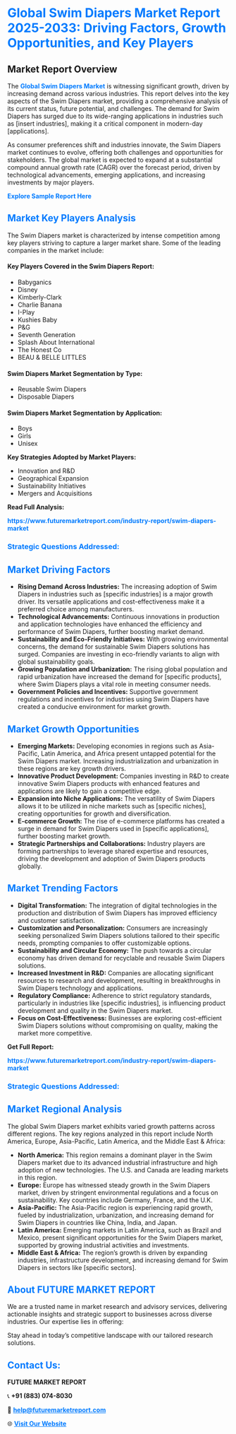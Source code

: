 <h1 style="color: #007BFF;">Global Swim Diapers Market Report 2025-2033: Driving Factors, Growth Opportunities, and Key Players</h1>

<section id="overview">
<h2>Market Report Overview</h2>
<p>The <a href="https://www.futuremarketreport.com/industry-report/swim-diapers-market" style="color: #007BFF; text-decoration: none;"><strong>Global Swim Diapers Market</strong></a> is witnessing significant growth, driven by increasing demand across various industries. This report delves into the key aspects of the Swim Diapers market, providing a comprehensive analysis of its current status, future potential, and challenges. The demand for Swim Diapers has surged due to its wide-ranging applications in industries such as [insert industries], making it a critical component in modern-day [applications].</p>
<p>As consumer preferences shift and industries innovate, the Swim Diapers market continues to evolve, offering both challenges and opportunities for stakeholders. The global market is expected to expand at a substantial compound annual growth rate (CAGR) over the forecast period, driven by technological advancements, emerging applications, and increasing investments by major players.</p>
</section>

<section id="overview">
<p><a href="https://www.futuremarketreport.com/request-sample/reportId=88493" style="color: #007BFF; text-decoration: none;"><strong>Explore Sample Report Here</strong></a></p>
</section>

<section id="key-players">
<h2 style="color: #007BFF;">Market Key Players Analysis</h2>
<p>The Swim Diapers market is characterized by intense competition among key players striving to capture a larger market share. Some of the leading companies in the market include:</p>
<h4>Key Players Covered in the Swim Diapers Report:</h4>
<ul><li>Babyganics</li><li>Disney</li><li>Kimberly-Clark</li><li>Charlie Banana</li><li>I-Play</li><li>Kushies Baby</li><li>P&amp;G</li><li>Seventh Generation</li><li>Splash About International</li><li>The Honest Co</li><li>BEAU &amp; BELLE LITTLES</li></ul>
<h4>Swim Diapers Market Segmentation by Type:</h4>
<ul><li>Reusable Swim Diapers</li><li>Disposable Diapers</li></ul>

<h4>Swim Diapers Market Segmentation by Application:</h4>
<ul><li>Boys</li><li>Girls</li><li>Unisex</li></ul>
<p><strong>Key Strategies Adopted by Market Players:</strong></p>
<ul>
<li>Innovation and R&D</li>
<li>Geographical Expansion</li>
<li>Sustainability Initiatives</li>
<li>Mergers and Acquisitions</li>
</ul>
</section>

<section>
<p><strong>Read Full Analysis: </strong></p><a href="https://www.futuremarketreport.com/industry-report/swim-diapers-market" style="color: #007BFF; text-decoration: none;"><strong>https://www.futuremarketreport.com/industry-report/swim-diapers-market</strong></a>
<h3 style="color: #007BFF;">Strategic Questions Addressed:</h3>
</section>

<section id="driving-factors">
<h2 style="color: #007BFF;">Market Driving Factors</h2>
<ul>
<li><strong>Rising Demand Across Industries:</strong> The increasing adoption of Swim Diapers in industries such as [specific industries] is a major growth driver. Its versatile applications and cost-effectiveness make it a preferred choice among manufacturers.</li>
<li><strong>Technological Advancements:</strong> Continuous innovations in production and application technologies have enhanced the efficiency and performance of Swim Diapers, further boosting market demand.</li>
<li><strong>Sustainability and Eco-Friendly Initiatives:</strong> With growing environmental concerns, the demand for sustainable Swim Diapers solutions has surged. Companies are investing in eco-friendly variants to align with global sustainability goals.</li>
<li><strong>Growing Population and Urbanization:</strong> The rising global population and rapid urbanization have increased the demand for [specific products], where Swim Diapers plays a vital role in meeting consumer needs.</li>
<li><strong>Government Policies and Incentives:</strong> Supportive government regulations and incentives for industries using Swim Diapers have created a conducive environment for market growth.</li>
</ul>
</section>

<section id="growth-opportunities">
<h2 style="color: #007BFF;">Market Growth Opportunities</h2>
<ul>
<li><strong>Emerging Markets:</strong> Developing economies in regions such as Asia-Pacific, Latin America, and Africa present untapped potential for the Swim Diapers market. Increasing industrialization and urbanization in these regions are key growth drivers.</li>
<li><strong>Innovative Product Development:</strong> Companies investing in R&D to create innovative Swim Diapers products with enhanced features and applications are likely to gain a competitive edge.</li>
<li><strong>Expansion into Niche Applications:</strong> The versatility of Swim Diapers allows it to be utilized in niche markets such as [specific niches], creating opportunities for growth and diversification.</li>
<li><strong>E-commerce Growth:</strong> The rise of e-commerce platforms has created a surge in demand for Swim Diapers used in [specific applications], further boosting market growth.</li>
<li><strong>Strategic Partnerships and Collaborations:</strong> Industry players are forming partnerships to leverage shared expertise and resources, driving the development and adoption of Swim Diapers products globally.</li>
</ul>
</section>

<section id="trending-factors">
<h2 style="color: #007BFF;">Market Trending Factors</h2>
<ul>
<li><strong>Digital Transformation:</strong> The integration of digital technologies in the production and distribution of Swim Diapers has improved efficiency and customer satisfaction.</li>
<li><strong>Customization and Personalization:</strong> Consumers are increasingly seeking personalized Swim Diapers solutions tailored to their specific needs, prompting companies to offer customizable options.</li>
<li><strong>Sustainability and Circular Economy:</strong> The push towards a circular economy has driven demand for recyclable and reusable Swim Diapers solutions.</li>
<li><strong>Increased Investment in R&D:</strong> Companies are allocating significant resources to research and development, resulting in breakthroughs in Swim Diapers technology and applications.</li>
<li><strong>Regulatory Compliance:</strong> Adherence to strict regulatory standards, particularly in industries like [specific industries], is influencing product development and quality in the Swim Diapers market.</li>
<li><strong>Focus on Cost-Effectiveness:</strong> Businesses are exploring cost-efficient Swim Diapers solutions without compromising on quality, making the market more competitive.</li>
</ul>
</section>

<section>
<p><strong>Get Full Report: </strong></p><a href="https://www.futuremarketreport.com/industry-report/swim-diapers-market" style="color: #007BFF; text-decoration: none;"><strong>https://www.futuremarketreport.com/industry-report/swim-diapers-market</strong></a>
<h3 style="color: #007BFF;">Strategic Questions Addressed:</h3>
</section>


<section id="regional-analysis">
<h2 style="color: #007BFF;">Market Regional Analysis</h2>
<p>The global Swim Diapers market exhibits varied growth patterns across different regions. The key regions analyzed in this report include North America, Europe, Asia-Pacific, Latin America, and the Middle East & Africa:</p>
<ul>
<li><strong>North America:</strong> This region remains a dominant player in the Swim Diapers market due to its advanced industrial infrastructure and high adoption of new technologies. The U.S. and Canada are leading markets in this region.</li>
<li><strong>Europe:</strong> Europe has witnessed steady growth in the Swim Diapers market, driven by stringent environmental regulations and a focus on sustainability. Key countries include Germany, France, and the U.K.</li>
<li><strong>Asia-Pacific:</strong> The Asia-Pacific region is experiencing rapid growth, fueled by industrialization, urbanization, and increasing demand for Swim Diapers in countries like China, India, and Japan.</li>
<li><strong>Latin America:</strong> Emerging markets in Latin America, such as Brazil and Mexico, present significant opportunities for the Swim Diapers market, supported by growing industrial activities and investments.</li>
<li><strong>Middle East & Africa:</strong> The region’s growth is driven by expanding industries, infrastructure development, and increasing demand for Swim Diapers in sectors like [specific sectors].</li>
</ul>
</section>

<footer>
<h2 style="color: #007BFF;">About FUTURE MARKET REPORT</h2>
<p>We are a trusted name in market research and advisory services, delivering actionable insights and strategic support to businesses across diverse industries. Our expertise lies in offering:</p>

<p>Stay ahead in today’s competitive landscape with our tailored research solutions.</p>

<h2 style="color: #007BFF;">Contact Us:</h2>
<p><strong>FUTURE MARKET REPORT</strong></p>
<p>📞 <strong>+91 (883) 074-8030</strong></p>
<p>📧 <strong><a href="mailto:help@futuremarketreport.com" style="color: #007BFF;">help@futuremarketreport.com</a></strong></p>
<p>🌐 <strong><a href="https://www.futuremarketreport.com/" style="color: #007BFF;">Visit Our Website</a></strong></p>
</footer>